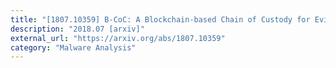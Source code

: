 ```yaml
---
title: "[1807.10359] B-CoC: A Blockchain-based Chain of Custody for Evidences Management in Digital Forensics"
description: "2018.07 [arxiv]"
external_url: "https://arxiv.org/abs/1807.10359"
category: "Malware Analysis"
---
```

